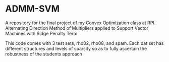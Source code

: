 # ADMM-SVM
A repository for the final project of my Convex Optimization class at RPI. 
Alternating Direction Method of Multipliers applied to Support Vector Machines with Ridge Penalty Term

This code comes with 3 test sets, rho02, rho08, and spam. Each dat set has different structures and levels of sparsity so as to fully ascertain the robustness of the students approach


